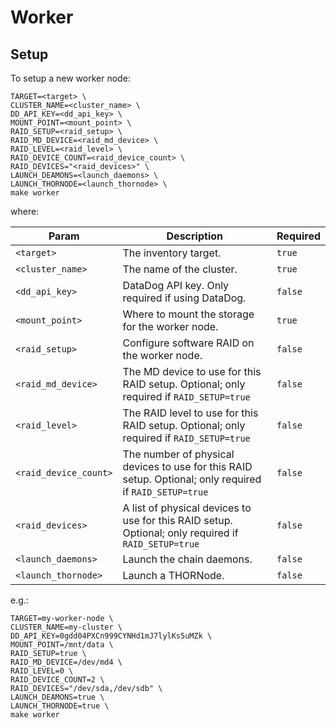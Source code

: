 # Worker

## Setup

To setup a new worker node:

```console
TARGET=<target> \
CLUSTER_NAME=<cluster_name> \
DD_API_KEY=<dd_api_key> \
MOUNT_POINT=<mount_point> \
RAID_SETUP=<raid_setup> \
RAID_MD_DEVICE=<raid_md_device> \
RAID_LEVEL=<raid_level> \
RAID_DEVICE_COUNT=<raid_device_count> \
RAID_DEVICES="<raid_devices>" \
LAUNCH_DEAMONS=<launch_daemons> \
LAUNCH_THORNODE=<launch_thornode> \
make worker
```

where:

| Param                 | Description                                                                                             | Required |
|-----------------------|---------------------------------------------------------------------------------------------------------|----------|
| `<target>`            | The inventory target.                                                                                   | `true`   |
| `<cluster_name>`      | The name of the cluster.                                                                                | `true`   |
| `<dd_api_key>`        | DataDog API key. Only required if using DataDog.                                                        | `false`  |
| `<mount_point>`       | Where to mount the storage for the worker node.                                                         | `true`   |
| `<raid_setup>`        | Configure software RAID on the worker node.                                                             | `false`  |
| `<raid_md_device>`    | The MD device to use for this RAID setup. Optional; only required if `RAID_SETUP=true`                  | `false`  |
| `<raid_level>`        | The RAID level to use for this RAID setup. Optional; only required if `RAID_SETUP=true`                 | `false`  |
| `<raid_device_count>` | The number of physical devices to use for this RAID setup. Optional; only required if `RAID_SETUP=true` | `false`  |
| `<raid_devices>`      | A list of physical devices to use for this RAID setup. Optional; only required if `RAID_SETUP=true`     | `false`  |
| `<launch_daemons>`    | Launch the chain daemons.                                                                               | `false`  |
| `<launch_thornode>`   | Launch a THORNode.                                                                                      | `false`  |

e.g.:

```console
TARGET=my-worker-node \
CLUSTER_NAME=my-cluster \
DD_API_KEY=0gdd04PXCn999CYNHd1mJ7lylKs5uMZk \
MOUNT_POINT=/mnt/data \
RAID_SETUP=true \
RAID_MD_DEVICE=/dev/md4 \
RAID_LEVEL=0 \
RAID_DEVICE_COUNT=2 \
RAID_DEVICES="/dev/sda,/dev/sdb" \
LAUNCH_DEAMONS=true \
LAUNCH_THORNODE=true \
make worker
```

